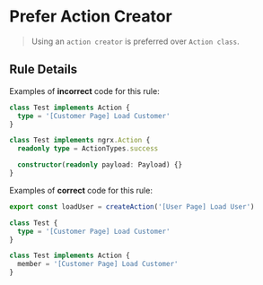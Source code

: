 # Prefer Action Creator

> Using an `action creator` is preferred over `Action class`.

## Rule Details

Examples of **incorrect** code for this rule:

```ts
class Test implements Action {
  type = '[Customer Page] Load Customer'
}

class Test implements ngrx.Action {
  readonly type = ActionTypes.success

  constructor(readonly payload: Payload) {}
}
```

Examples of **correct** code for this rule:

```ts
export const loadUser = createAction('[User Page] Load User')

class Test {
  type = '[Customer Page] Load Customer'
}

class Test implements Action {
  member = '[Customer Page] Load Customer'
}
```
